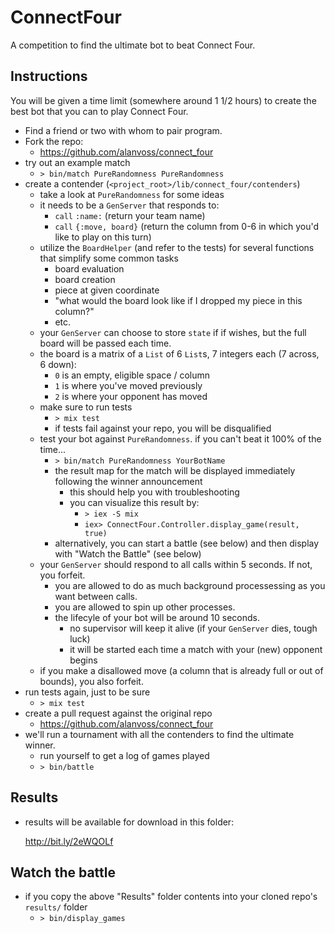 # ConnectFour

A competition to find the ultimate bot to beat Connect Four.

## Instructions

You will be given a time limit (somewhere around 1 1/2 hours) to create the best bot
that you can to play Connect Four.

* Find a friend or two with whom to pair program.
* Fork the repo:
  * https://github.com/alanvoss/connect_four
* try out an example match
  * `> bin/match PureRandomness PureRandomness`
* create a contender (`<project_root>/lib/connect_four/contenders`)
  * take a look at `PureRandomness` for some ideas
  * it needs to be a `GenServer` that responds to:
    * `call` `:name:` (return your team name)
    * `call` `{:move, board}` (return the column from 0-6 in which you'd like to play on this turn)
  * utilize the `BoardHelper` (and refer to the tests) for several functions that simplify some common tasks
    * board evaluation
    * board creation
    * piece at given coordinate
    * "what would the board look like if I dropped my piece in this column?"
    * etc.
  * your `GenServer` can choose to store `state` if if wishes, but the full board will be passed each time.
  * the board is a matrix of a `List` of 6 `List`s, 7 integers each (7 across, 6 down):
    * `0` is an empty, eligible space / column
    * `1` is where you've moved previously
    * `2` is where your opponent has moved
  * make sure to run tests
    * `> mix test`
    * if tests fail against your repo, you will be disqualified
  * test your bot against `PureRandomness`.  if you can't beat it 100% of the time...
    * `> bin/match PureRandomness YourBotName`
    * the result map for the match will be displayed immediately following the winner announcement
      * this should help you with troubleshooting
      * you can visualize this result by:
        * `> iex -S mix`
        * `iex> ConnectFour.Controller.display_game(result, true)`
    * alternatively, you can start a battle (see below) and then display with "Watch the Battle" (see below)
  * your `GenServer` should respond to all calls within 5 seconds.  If not, you forfeit.
    * you are allowed to do as much background processessing as you want between calls.
    * you are allowed to spin up other processes.
    * the lifecyle of your bot will be around 10 seconds.
      * no supervisor will keep it alive (if your `GenServer` dies, tough luck)
      * it will be started each time a match with your (new) opponent begins
  * if you make a disallowed move (a column that is already full or out of bounds), you also forfeit.
* run tests again, just to be sure
  * `> mix test`
* create a pull request against the original repo
  * https://github.com/alanvoss/connect_four
* we'll run a tournament with all the contenders to find the ultimate winner.
  * run yourself to get a log of games played
  * `> bin/battle`

## Results

* results will be available for download in this folder:

  http://bit.ly/2eWQOLf

## Watch the battle

* if you copy the above "Results" folder contents into your cloned repo's `results/` folder
  * `> bin/display_games`
